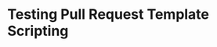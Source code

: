 # Testing Pull Request Template Scripting

<script type="text/javascript">

    const rootFolderId = "12KXNQnznMe9dkuqOJwXF8N0Ka1IartxL";
    const folderMimeType = "application/vnd.google-apps.folder";
    const compareDirName = "compare-89ea744afcdf9154be689184c6cf579b76ac7b94-d6d331ba2b3fbd304c08ce47c83dd50e52f4d6e3";
    const apiKey = "AIzaSyBQyI3kAjHgLVM4ZQFjJK_BsBKkFTul6mQ";
    const apiUrlRoot = "https://www.googleapis.com/drive/v3";
    const existCheckTimer = 5000;
    let exists = false;
    let files = null;

    function onLoad() {
        const existsCheck = () => {
            getDir(compareDirName, rootFolderId, true)
                .then(dir => {
                    if (dir === null) {
                        window.setTimeout(existsCheck, existCheckTimer);
                    } else {
                        exists = true;
                        getFilesInfo(dir);
                    }
                })
        };
        existsCheck();
    }

    function getDir(dirName, parentId, allowMultiple = false) {
        return fetch([
            apiUrlRoot,
            "/files?",
            [
                `q='${parentId}' in parents and mimeType='${folderMimeType}' and name = '${dirName}'`,
                `key=${apiKey}`
            ].join("&")
        ].join(""))
            .then(response => response.json())
            .then(data => {
                switch (data.files.length) {
                    case 0:
                        return null;
                    case 1:
                        return data.files[0];
                    default:
                        if (allowMultiple) {
                            return data.files[0];
                        }
                        else {
                            throw Error(`Unexpected # dir results (${data.files.length})`);
                        }
                }
            })
        ;
    }

    // function getDirs(parentId) {
    //     return fetch([
    //         apiUrlRoot,
    //         "files?",
    //         [
    //             `q=${parentId} in parents and mimeType='${folderMimeType}'`
    //             `key=${apiKey}`
    //         ].join("&")
    //     ])
    //         .then(response => response.json())
    //         .then(data => data.files)
    //     ;
    // }

    function getFile(parentId, fileName) {

    }

    function getFilesInfo(compareDir) {
        getDir("result", compareDir.id)
            .then(resultDir => {
                if (resultDir === null) {
                    return;   
                }
                else {
                    console.log(resultDir);
                }
            })
        ;
    }

    onLoad();

</script>
